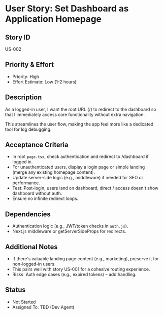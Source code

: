 # User Story: Set Dashboard as Application Homepage

## Story ID  
US-002  

## Priority & Effort  
- Priority: High  
- Effort Estimate: Low (1-2 hours)  

## Description  
As a logged-in user, I want the root URL (/) to redirect to the dashboard so that I immediately access core functionality without extra navigation.  

This streamlines the user flow, making the app feel more like a dedicated tool for log debugging.  

## Acceptance Criteria  
- In root `page.tsx`, check authentication and redirect to /dashboard if logged in.  
- For unauthenticated users, display a login page or simple landing (merge any existing homepage content).  
- Update server-side logic (e.g., middleware) if needed for SEO or performance.  
- Test: Post-login, users land on dashboard; direct / access doesn't show dashboard without auth.  
- Ensure no infinite redirect loops.  

## Dependencies  
- Authentication logic (e.g., JWT/token checks in `auth.js`).  
- Next.js middleware or getServerSideProps for redirects.  

## Additional Notes  
- If there's valuable landing page content (e.g., marketing), preserve it for non-logged-in users.  
- This pairs well with story US-001 for a cohesive routing experience.  
- Risks: Auth edge cases (e.g., expired tokens) – add handling.  

## Status  
- Not Started  
- Assigned To: TBD (Dev Agent) 